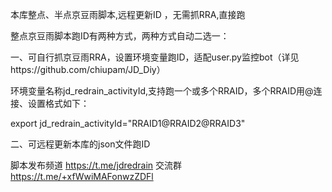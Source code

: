 本库整点、半点京豆雨脚本,远程更新ID ，无需抓RRA,直接跑

整点京豆雨脚本跑ID有两种方式，两种方式自动二选一： 

一、可自行抓京豆雨RRA，设置环境变量跑ID，适配user.py监控bot（详见https://github.com/chiupam/JD_Diy） 

环境变量名称jd_redrain_activityId,支持跑一个或多个RRAID，多个RRAID用@连接、设置格式如下：

export jd_redrain_activityId="RRAID1@RRAID2@RRAID3" 

二、可远程更新本库的json文件跑ID 


脚本发布频道 https://t.me/jdredrain 交流群 https://t.me/+xfWwiMAFonwzZDFl

